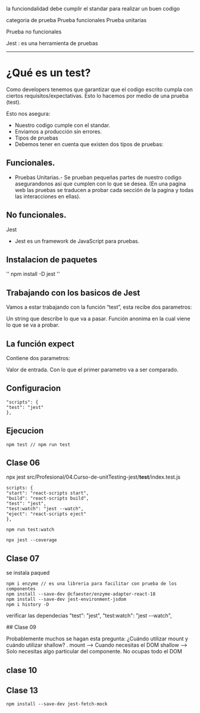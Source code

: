 la funciondalidad debe cumplir el standar para realizar un buen codigo

categoria de prueba
Prueba funcionales
Prueba unitarias

Prueba no funcionales

Jest : es una herramienta de pruebas

---

# ¿Qué es un test?

Como developers tenemos que garantizar que el codigo escrito cumpla con ciertos requisitos/expectativas. Esto lo hacemos por medio de una prueba (test).

Esto nos asegura:

-   Nuestro codigo cumple con el standar.
-   Enviamos a producción sin errores.
-   Tipos de pruebas
-   Debemos tener en cuenta que existen dos tipos de pruebas:

## Funcionales.

-   Pruebas Unitarias.- Se prueban pequeñas partes de nuestro codigo asegurandonos así que cumplen con lo que se desea. (En una pagina web las pruebas se traducen a probar cada sección de la pagina y todas las interacciones en ellas).

## No funcionales.

Jest

-   Jest es un framework de JavaScript para pruebas.

## Instalacion de paquetes

'' npm install -D jest ''

## Trabajando con los basicos de Jest

Vamos a estar trabajando con la función “test”, esta recibe dos parametros:

Un string que describe lo que va a pasar.
Función anonima en la cual viene lo que se va a probar.

## La función expect

Contiene dos parametros:

Valor de entrada.
Con lo que el primer parametro va a ser comparado.

## Configuracion

    "scripts": {
    "test": "jest"
    },

## Ejecucion

    npm test // npm run test

## Clase 06

npx jest src/Profesional/04.Curso-de-unitTesting-jest/**test**/index.test.js

    scripts: {
    "start": "react-scripts start",
    "build": "react-scripts build",
    "test": "jest",
    "test:watch": "jest --watch",
    "eject": "react-scripts eject"
    },

    npm run test:watch

    npx jest --coverage

## Clase 07

se instala paqued

    npm i enzyme // es una libreria para facilitar con prueba de los componentes
    npm install --save-dev @cfaester/enzyme-adapter-react-18
    npm install --save-dev jest-environment-jsdom
    npm i history -D

verificar las dependecias
"test": "jest",
"test:watch": "jest --watch",

## Clase 09

Probablemente muchos se hagan esta pregunta:
¿Cuándo utilizar mount y cuándo utilizar shallow?
.
mount --> Cuando necesitas el DOM
shallow --> Solo necesitas algo particular del componente. No ocupas todo el DOM

## clase 10

## Clase 13

    npm install --save-dev jest-fetch-mock
